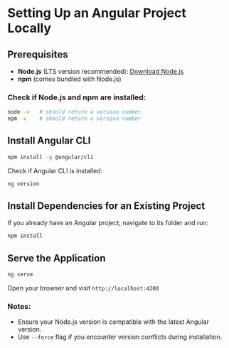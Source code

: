 # Setting Up an Angular Project Locally

## Prerequisites
- **Node.js** (LTS version recommended): [Download Node.js](https://nodejs.org)
- **npm** (comes bundled with Node.js)

### Check if Node.js and npm are installed:
```bash
node -v   # should return a version number
npm -v    # should return a version number
```

## Install Angular CLI
```bash
npm install -g @angular/cli
```
Check if Angular CLI is installed:
```bash
ng version
```

## Install Dependencies for an Existing Project
If you already have an Angular project, navigate to its folder and run:
```bash
npm install
```

## Serve the Application
```bash
ng serve
```
Open your browser and visit `http://localhost:4200`

### Notes:
- Ensure your Node.js version is compatible with the latest Angular version.
- Use `--force` flag if you encounter version conflicts during installation.
